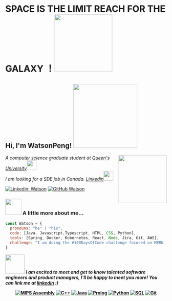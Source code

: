 <h1> SPACE IS THE LIMIT REACH FOR THE GALAXY ！<img src="https://media2.giphy.com/media/8YvxhbQoVYPSt7pB94/200w.webp?cid=ecf05e47odl8p4uvky6sy4k17nt4hhfehmrtp9skqnlbue0h&ep=v1_gifs_search&rid=200w.webp&ct=g" width="180"> </h1>
<h2> Hi, I'm WatsonPeng! <img src="https://media0.giphy.com/headers/GitHub/w8ZJLtJbmuph.gif" width="200"></h2>
<img align='right' src="https://i.pinimg.com/originals/e4/26/70/e426702edf874b181aced1e2fa5c6cde.gif" width="150">
<p><em>A computer science graduate student at <a href="https://www.queensu.ca/">Queen's University</a><img src="https://media.giphy.com/media/fYSnHlufseco8Fh93Z/giphy.gif" width="30"></br>I am looking for a SDE job in Canada.    <a href="https://www.linkedin.com/in/watsonpeng/">Linkedin</a><img src="https://media.giphy.com/media/WUlplcMpOCEmTGBtBW/giphy.gif" width="30"> 
</em></p>

[![Linkedin: Watson](https://img.shields.io/badge/-Dehui-blue?style=flat-square&logo=Linkedin&logoColor=white&link=https://www.linkedin.com/in/watsonpeng/)](https://www.linkedin.com/in/watsonpeng/)
[![GitHub Watson](https://img.shields.io/github/followers/XunQAQ?label=follow&style=social)](https://github.com/XunQAQ)


### <img src="https://media.giphy.com/media/VgCDAzcKvsR6OM0uWg/giphy.gif" width="50"> A little more about me...  

```javascript
const Watson = {
  pronouns: "he" | "his",
  code: [Java, Javascript,Typescript, HTML, CSS, Python],
  tools: [Spring, Docker, Kubernetes, React, Node, Jira, Git, AWS],
  challenge: "I am doing the #100DaysOfCode challenge focused on MERN full stack development"
}
```

<img src="https://media.giphy.com/media/LnQjpWaON8nhr21vNW/giphy.gif" width="60"> <em><b>I am excited to meet and get to know talented software engineers and product managers, I'll be happy to meet you more! <b>You can link me at <a href="https://www.linkedin.com/in/watsonpeng/">linkedin<a/></b> :)</em>
  
 <p float="left" align="center" >
    <a href="https://github.com/search?q=user%3Aluckyeven+language%3Aassembly"><img alt="MIPS Assembly" src="https://custom-icon-badges.herokuapp.com/badge/Assembly-525252.svg?logo=asm-hex&logoColor=white"></a>
    <a href="https://github.com/search?q=user%3Aluckyeven+language%3Acpp"><img alt="C++" src="https://custom-icon-badges.herokuapp.com/badge/C++-9C033A.svg?logo=cpp2&logoColor=white"></a>
    <a href="https://github.com/search?q=user%3Aluckyeven+language%3Ajava"><img alt="Java" src="https://img.shields.io/badge/Java-007396.svg?logo=java&logoColor=white"></a>
    <a href="https://github.com/search?q=user%3Aluckyeven+language%3Aprolog"><img alt="Prolog" src="https://custom-icon-badges.herokuapp.com/badge/Prolog-E61B23.svg?logo=swi-prolog&logoColor=white"></a>
    <a href="https://github.com/search?q=user%3Aluckyeven+language%3Apython"><img alt="Python" src="https://img.shields.io/badge/Python-14354C.svg?logo=python&logoColor=white"></a>
    <a href="https://github.com/search?q=user%3Aluckyeven+language%3Asql"><img alt="SQL" src="https://custom-icon-badges.herokuapp.com/badge/SQL-025E8C.svg?logo=database&logoColor=white"></a>
    <a href="#"><img alt="Git" src="https://img.shields.io/badge/Git-F05033.svg?logo=git&logoColor=white"></a>
</p>
